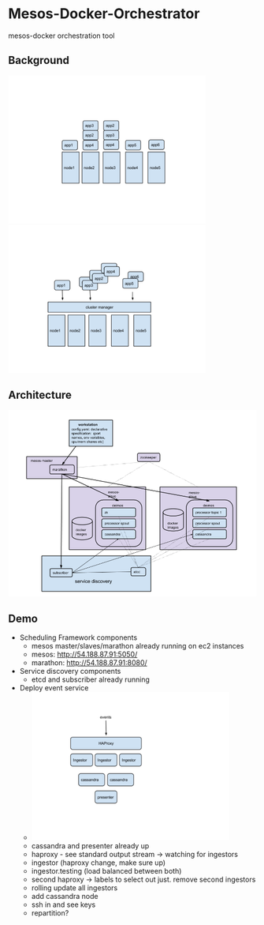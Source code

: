 Mesos-Docker-Orchestrator
=========================

mesos-docker orchestration tool

## Background
<img src='comparisons/Traditional.png' height=300></img>
<img src='comparisons/Framwork.png' height=300></img>

## Architecture
![alt tag](comparisons/mesos.png)

## Demo
* Scheduling Framework components
  * mesos master/slaves/marathon already running on ec2 instances
  * mesos: http://54.188.87.91:5050/
  * marathon: http://54.188.87.91:8080/
* Service discovery components
  * etcd and subscriber already running
* Deploy event service
  * <img src='comparisons/DemoApplication.png' height=300></img>
  * cassandra and presenter already up
  * haproxy - see standard output stream -> watching for ingestors
  * ingestor (haproxy change, make sure up)
  * ingestor.testing (load balanced between both)
  * second haproxy -> labels to select out just. remove second ingestors
  * rolling update all ingestors
  * add cassandra node
  * ssh in and see keys
  * repartition?
